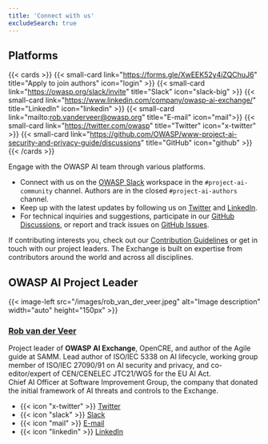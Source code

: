 ```yaml
---
title: 'Connect with us'
excludeSearch: true
---
```


## Platforms
{{< cards >}}
    {{< small-card link="https://forms.gle/XwEEK52y4iZQChuJ6" title="Apply to join authors" icon="login" >}}
    {{< small-card link="https://owasp.org/slack/invite" title="Slack" icon="slack-big" >}}
    {{< small-card link="https://www.linkedin.com/company/owasp-ai-exchange/" title="LinkedIn" icon="linkedin" >}}
    {{< small-card link="mailto:rob.vanderveer@owasp.org" title="E-mail" icon="mail">}}
    {{< small-card link="https://twitter.com/owasp" title="Twitter" icon="x-twitter" >}}
    {{< small-card link="https://github.com/OWASP/www-project-ai-security-and-privacy-guide/discussions" title="GitHub" icon="github" >}}
{{< /cards >}}

Engage with the OWASP AI team through various platforms.

- Connect with us on the [OWASP Slack](https://owasp.org/slack/invite) workspace in the `#project-ai-community` channel. Authors are in the closed `#project-ai-authors` channel.
- Keep up with the latest updates by following us on [Twitter](https://twitter.com/owasp) and [LinkedIn](https://www.linkedin.com/company/owasp-ai-exchange/ "OWASP AI Exchange LinkedIn").
- For technical inquiries and suggestions, participate in our [GitHub Discussions](https://github.com/OWASP/www-project-ai-security-and-privacy-guide/discussions), or report and track issues on [GitHub Issues](https://github.com/OWASP/www-project-ai-security-and-privacy-guide/issues).

If contributing interests you, check out our [Contribution Guidelines](/contribute) or get in touch with our project leaders. The Exchange is built on expertise from contributors around the world and across all disciplines.

## OWASP AI Project Leader

{{< image-left src="/images/rob_van_der_veer.jpeg" alt="Image description" width="auto" height="150px" >}}

### [Rob van der Veer](https://robvanderveer.com)

Project leader of **OWASP AI Exchange**, OpenCRE, and author of the Agile guide at SAMM.
Lead author of ISO/IEC 5338 on AI lifecycle, working group member of ISO/IEC 27090/91 on AI security and privacy, and co-editor/expert of CEN/CENELEC JTC21/WG5 for the EU AI Act.  
Chief AI Officer at Software Improvement Group, the company that donated the initial framework of AI threats and controls to the Exchange.

- {{< icon "x-twitter" >}} [Twitter](https://twitter.com/robvanderveer "Twitter")
- {{< icon "slack" >}} [Slack](https://owasp.org/slack/invite "Slack")
- {{< icon "mail" >}} [E-mail](mailto:rob.vanderveer@owasp.org "E-mail")
- {{< icon "linkedin" >}} [LinkedIn](https://www.linkedin.com/in/robvanderveer "LinkedIn")
